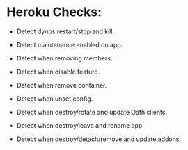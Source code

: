 # Heroku Checks:

* Detect dynos restart/stop and kill.

* Detect maintenance enabled on app.

* Detect when removing members.

* Detect when disable feature.

* Detect when remove container.

* Detect when unset config.

* Detect when destroy/rotate and update Oath clients.

* Detect when destroy/leave and rename app.

* Detect when destroy/detach/remove and update addons.
